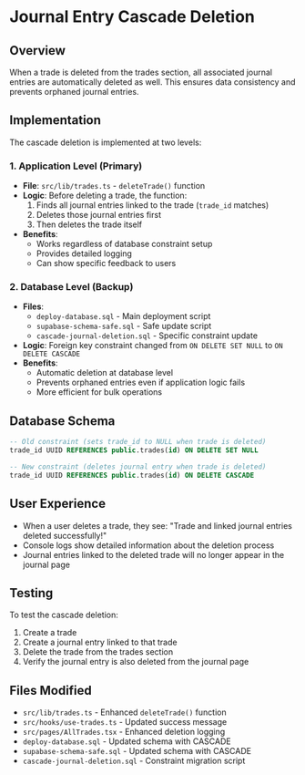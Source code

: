 # Journal Entry Cascade Deletion

## Overview

When a trade is deleted from the trades section, all associated journal entries are automatically deleted as well. This ensures data consistency and prevents orphaned journal entries.

## Implementation

The cascade deletion is implemented at two levels:

### 1. Application Level (Primary)
- **File**: `src/lib/trades.ts` - `deleteTrade()` function
- **Logic**: Before deleting a trade, the function:
  1. Finds all journal entries linked to the trade (`trade_id` matches)
  2. Deletes those journal entries first
  3. Then deletes the trade itself
- **Benefits**: 
  - Works regardless of database constraint setup
  - Provides detailed logging
  - Can show specific feedback to users

### 2. Database Level (Backup)
- **Files**: 
  - `deploy-database.sql` - Main deployment script
  - `supabase-schema-safe.sql` - Safe update script  
  - `cascade-journal-deletion.sql` - Specific constraint update
- **Logic**: Foreign key constraint changed from `ON DELETE SET NULL` to `ON DELETE CASCADE`
- **Benefits**:
  - Automatic deletion at database level
  - Prevents orphaned entries even if application logic fails
  - More efficient for bulk operations

## Database Schema

```sql
-- Old constraint (sets trade_id to NULL when trade is deleted)
trade_id UUID REFERENCES public.trades(id) ON DELETE SET NULL

-- New constraint (deletes journal entry when trade is deleted)  
trade_id UUID REFERENCES public.trades(id) ON DELETE CASCADE
```

## User Experience

- When a user deletes a trade, they see: "Trade and linked journal entries deleted successfully!"
- Console logs show detailed information about the deletion process
- Journal entries linked to the deleted trade will no longer appear in the journal page

## Testing

To test the cascade deletion:

1. Create a trade
2. Create a journal entry linked to that trade
3. Delete the trade from the trades section
4. Verify the journal entry is also deleted from the journal page

## Files Modified

- `src/lib/trades.ts` - Enhanced `deleteTrade()` function
- `src/hooks/use-trades.ts` - Updated success message
- `src/pages/AllTrades.tsx` - Enhanced deletion logging
- `deploy-database.sql` - Updated schema with CASCADE
- `supabase-schema-safe.sql` - Updated schema with CASCADE
- `cascade-journal-deletion.sql` - Constraint migration script
